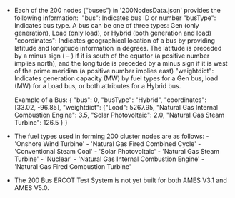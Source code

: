 - Each of the 200 nodes (“buses”) in '200NodesData.json' provides the following information: 
	"bus":  Indicates bus ID or number
	"busType":  Indicates bus type.  A bus can be one of three types:  Gen (only generation), Load (only load), or Hybrid (both generation and load)
	"coordinates":  Indicates geographical location of a bus by providing latitude and longitude information in degrees. The latitude is preceded by a minus sign ( – ) if it is south of the equator (a positive number implies north), and the longitude is preceded by a minus sign if it is west of the prime meridian (a positive number implies east) 
	"weightdict":  Indicates generation capacity (MW) by fuel types for a Gen bus, load (MW) for a Load bus, or both attributes for a Hybrid bus.

	Example of a Bus:  {  "bus":  0,
"busType": "Hybrid",
"coordinates": [33.02, -96.85],
"weightdict": {"Load": 5267.95, "Natural Gas Internal Combustion Engine": 3.5, "Solar Photovoltaic": 2.0, "Natural Gas Steam Turbine": 126.5 }
 }

- The fuel types used in forming 200 cluster nodes are as follows:
		-	 'Onshore Wind Turbine'
		-	'Natural Gas Fired Combined Cycle'
		-	 'Conventional Steam Coal'
		-	 'Solar Photovoltaic'
		-	 'Natural Gas Steam Turbine'
		-	 'Nuclear'
		-	 'Natural Gas Internal Combustion Engine'
		-	 'Natural Gas Fired Combustion Turbine'


- The 200 Bus ERCOT Test System is not yet built for both AMES V3.1 and AMES V5.0.

